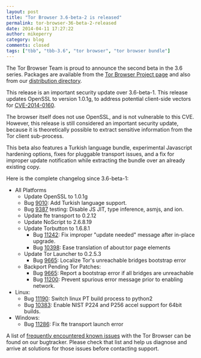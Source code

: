 ```yaml
---
layout: post
title: "Tor Browser 3.6-beta-2 is released"
permalink: tor-browser-36-beta-2-released
date: 2014-04-11 17:27:22
author: mikeperry
category: blog
comments: closed
tags: ["tbb", "tbb-3.6", "tor browser", "tor browser bundle"]
---
```


The Tor Browser Team is proud to announce the second beta in the 3.6 series. Packages are available from the [Tor Browser Project page](https://www.torproject.org/projects/torbrowser.html.en#downloads-beta) and also from our [distribution directory](https://www.torproject.org/dist/torbrowser/3.6-beta-2/).

This release is an important security update over 3.6-beta-1. This release updates OpenSSL to version 1.0.1g, to address potential client-side vectors for [CVE-2014-0160](https://blog.torproject.org/blog/openssl-bug-cve-2014-0160).

The browser itself does not use OpenSSL, and is not vulnerable to this CVE. However, this release is still considered an important security update, because it is theoretically possible to extract sensitive information from the Tor client sub-process.

This beta also features a Turkish language bundle, experimental Javascript hardening options, fixes for pluggable transport issues, and a fix for improper update notification while extracting the bundle over an already existing copy.

Here is the complete changelog since 3.6-beta-1:

-   All Platforms
    -   Update OpenSSL to 1.0.1g
    -   Bug [9010](https://trac.torproject.org/projects/tor/ticket/9010): Add Turkish language support.
    -   Bug [9387](https://trac.torproject.org/projects/tor/ticket/9387) testing: Disable JS JIT, type inference, asmjs, and ion.
    -   Update fte transport to 0.2.12
    -   Update NoScript to 2.6.8.19
    -   Update Torbutton to 1.6.8.1
        -   Bug [11242](https://trac.torproject.org/projects/tor/ticket/11242): Fix improper "update needed" message after in-place upgrade.
        -   Bug [10398](https://trac.torproject.org/projects/tor/ticket/10398): Ease translation of about:tor page elements
    -   Update Tor Launcher to 0.2.5.3
        -   Bug [9665](https://trac.torproject.org/projects/tor/ticket/9665): Localize Tor's unreachable bridges bootstrap error
    -   Backport Pending Tor Patches:
        -   Bug [9665](https://trac.torproject.org/projects/tor/ticket/9665): Report a bootstrap error if all bridges are unreachable
        -   Bug [11200](https://trac.torproject.org/projects/tor/ticket/11200): Prevent spurious error message prior to enabling network.
-   Linux:
    -   Bug [11190](https://trac.torproject.org/projects/tor/ticket/11190): Switch linux PT build process to python2
    -   Bug [10383](https://trac.torproject.org/projects/tor/ticket/10383): Enable NIST P224 and P256 accel support for 64bit builds.
-   Windows:
    -   Bug [11286](https://trac.torproject.org/projects/tor/ticket/11286): Fix fte transport launch error

  
A list of [frequently encountered known issues](https://trac.torproject.org/projects/tor/query?keywords=~tbb-helpdesk-frequent&status=!closed) with the Tor Browser can be found on our bugtracker. Please check that list and help us diagnose and arrive at solutions for those issues before contacting support.
